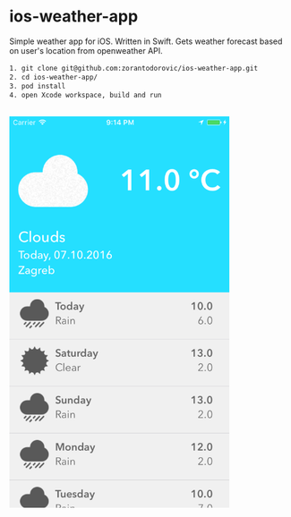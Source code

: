 # ios-weather-app
Simple weather app for iOS. Written in Swift.
Gets weather forecast based on user's location from openweather API.


```
1. git clone git@github.com:zorantodorovic/ios-weather-app.git
2. cd ios-weather-app/
3. pod install
4. open Xcode workspace, build and run
```

<br/>
<img height=700 src="https://raw.githubusercontent.com/zorantodorovic/ios-weather-app/master/ios-weather-app/screenshot.png"/>
<br/>

